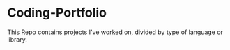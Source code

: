 # Coding-Portfolio
This Repo contains projects I've worked on, divided by type of language or library.
